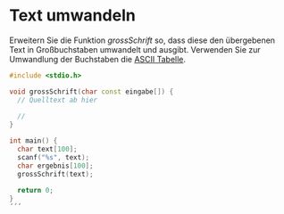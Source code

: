 # Text umwandeln

Erweitern Sie die Funktion *grossSchrift* so, 
dass diese den übergebenen Text in Großbuchstaben umwandelt und ausgibt. 
Verwenden Sie zur Umwandlung der Buchstaben die [ASCII Tabelle](http://www.asciitable.com/).

```cpp
#include <stdio.h>

void grossSchrift(char const eingabe[]) {
  // Quelltext ab hier
  
  //
}

int main() {
  char text[100];
  scanf("%s", text);
  char ergebnis[100];
  grossSchrift(text);
  
  return 0;
}
´´´